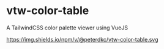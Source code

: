 # vtw-color-table

A TailwindCSS color palette viewer using VueJS

https://img.shields.io/npm/v/@peterdkc/vtw-color-table.svg
